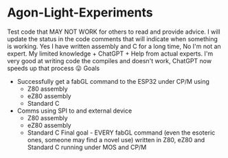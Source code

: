 # Agon-Light-Experiments
Test code that MAY NOT WORK for others to read and provide advice. I will update the status in the code comments that will indicate when something is working.
Yes I have written assembly and C for a long time, No I'm not an expert.
My limited knowledge + ChatGPT + Help from actual experts.
I'm very good at writing code the compiles and doesn't work, ChatGPT now speeds up that process 😛
Goals
- Successfully get a fabGL command to the ESP32 under CP/M using
  - Z80 assembly
  - eZ80 assembly
  - Standard C
- Comms using SPI to and external device
  - Z80 assembly
  - eZ80 assembly
  - Standard C
Final goal - EVERY fabGL command (even the esoteric ones, someone may find a novel use) written in Z80, eZ80 and Standard C running under MOS and CP/M
